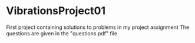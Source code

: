 # VibrationsProject01
First project containing solutions to problems in my project assignment
The questions are given in the "questions.pdf" file

